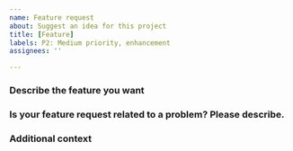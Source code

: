 ```yaml
---
name: Feature request
about: Suggest an idea for this project
title: [Feature]
labels: P2: Medium priority, enhancement
assignees: ''

---
```


<!-- Right after [Feature] you should add a simple title describing the feature request, e.g. [Feature] AD Block Extension. -->

<!-- Please only add more than one topic to the issue if they are directly related. New issues must be created for each different topic. -->

<!-- The comments between these brackets won't show up in the submitted issue (as you can see in the Preview). -->


### Describe the feature you want
<!-- A clear and concise description of what you wish should happen.
Example: *I think it would be nice if you add feature X which makes Y possible.

Optionally, also describe alternatives you've considered.
Example: *Z is also a good alternative. Not as good as Y, but at least...* or *I considered Z, but that didn't turn out to be a good idea because...* -->

### Is your feature request related to a problem? Please describe.
<!-- A clear and concise description of what the problem is.
Example: I'm always frustrated when [...] -->

### Additional context
<!-- Add any other context, like screenshots, about the feature request here. -->

